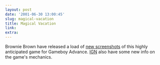 ```yaml
---
layout: post
date: '2001-06-30 13:00:45'
slug: magical-vacation
title: Magical Vacation
link: 
extra: 
---
```


Brownie Brown have released a load of [new screenshots](http://www.br2.co.jp/mv_index.html) of this highly anticipated game for Gameboy Advance. [IGN](http://pocket.ign.com/previews/15421.html) also have some new info on the game's mechanics.